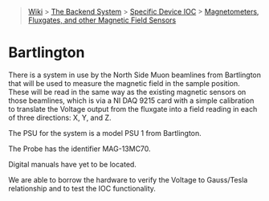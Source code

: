 > [Wiki](Home) > [The Backend System](The-Backend-System) > [Specific Device IOC](Specific-Device-IOC) > [Magnetometers, Fluxgates, and other Magnetic Field Sensors](Fluxgates)

# Bartlington

There is a system in use by the North Side Muon beamlines from Bartlington that will be used to measure the magnetic field in the sample position. These will be read in the same way as the existing magnetic sensors on those beamlines, which is via a NI DAQ 9215 card with a simple calibration to translate the Voltage output from the fluxgate into a field reading in each of three directions: X, Y, and Z.

The PSU for the system is a model PSU 1 from Bartlington.

The Probe has the identifier MAG-13MC70.

Digital manuals have yet to be located.

We are able to borrow the hardware to verify the Voltage to Gauss/Tesla relationship and to test the IOC functionality.
